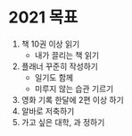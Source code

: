 # 2021 목표
1. 책 10권 이상 읽기
    - 내가 끌리는 책 읽기
2. 플래너 꾸준히 작성하기
    - 일기도 함께
    - 미루지 않는 습관 기르기
3. 영화 기록 한달에 2편 이상 하기
4. 알바로 저축하기
5. 가고 싶은 대학, 과 정하기
